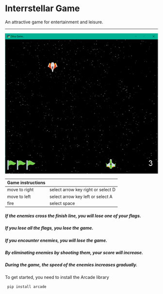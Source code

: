 # Interrstellar Game
An attractive game for entertainment and leisure.

---
![game image](assets/img.png)

| Game instructions |                                    |
|-------------------|------------------------------------|
| move to right     | select arrow key right or select D |
| move to left      | select arrow key left or select A  |  
| fire              | select space                       |

##### If the enemies cross the finish line, you will lose one of your flags.
##### If you lose all the flags, you lose the game.
##### If you encounter enemies, you will lose the game.
##### By eliminating enemies by shooting them, your score will increase.
##### During the game, the speed of the enemies increases gradually.

To get started, you need to install the Arcade library
```
 pip install arcade
```